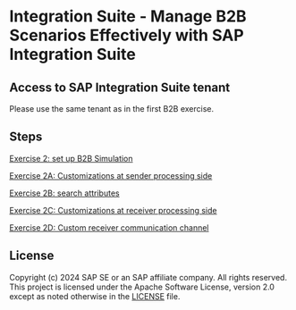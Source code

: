 # Integration Suite - Manage B2B Scenarios Effectively with SAP Integration Suite

## Access to SAP Integration Suite tenant

Please use the same tenant as in the first B2B exercise.

## Steps

[Exercise 2: set up B2B Simulation](Exercise/Ex1/EXERCISE%201%3A%20SET%20UP%20B2B%20SIMULATION/README.md)

[Exercise 2A: Customizations at sender processing side](Exercise/Ex1/EXERCISE%201A%3A%20CUSTOMIZATIONS%20AT%20SENDER%20PROCESSING%20SIDE/README.md)

[Exercise 2B: search attributes](Exercise/Ex1/EXERCISE%201B%3A%20SEARCH%20ATTRIBUTES/README.md)

[Exercise 2C: Customizations at receiver processing side](Exercise/Ex1/EXERCISE%201C%3A%20CUSTOMIZATIONS%20AT%20RECEIVER%20PROCESSING%20SIDE/README.md)

[Exercise 2D: Custom receiver communication channel](Exercise/Ex1/EXERCISE%201D%3A%20CUSTOM%20RECEIVER%20COMMUNICATION%20CHANNEL/README.md)



## License
Copyright (c) 2024 SAP SE or an SAP affiliate company. All rights reserved. This project is licensed under the Apache Software License, version 2.0 except as noted otherwise in the [LICENSE](LICENSE) file.
